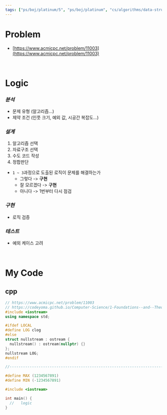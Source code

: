 ```yaml
---
tags: ["ps/boj/platinum/5", "ps/boj/platinum", "cs/algorithms/data-structures/ps","cs/algorithms/priority-queue/ps","cs/algorithms/deque/ps","cs/algorithms/deque-range-maximum-trick/ps"]
---
```


# Problem
- [https://www.acmicpc.net/problem/11003](https://www.acmicpc.net/problem/11003)

<br/>

# Logic

### *분석*
- 문제 유형 (알고리즘...)
- 제약 조건 (인풋 크기, 예외 값, 시공간 복잡도...)

### *설계*
1. 알고리즘 선택
2. 자료구조 선택
3. 수도 코드 작성
4. 정합판단
  - `1 ~ 3`과정으로 도출된 로직이 문제를 해결하는가
    - 그렇다 -> **구현**
    - 잘 모르겠다 -> **구현**
    - 아니다 -> 1번부터 다시 점검

### *구현*
- 로직 검증

### *테스트*
- 예외 케이스 고려

<br/>

# My Code
## cpp
```cpp title="boj/11003.cpp"
// https://www.acmicpc.net/problem/11003
// https://codeyoma.github.io/Computer-Science/1-Foundations--and--Theory/Algorithms/ps/boj/11003/11003
#include <iostream>
using namespace std;

#ifdef LOCAL
#define LOG clog
#else
struct nullstream : ostream {
  nullstream() : ostream(nullptr) {}
};
nullstream LOG;
#endif

//--------------------------------------------------------------------------------------------------

#define MAX (1234567891)
#define MIN (-1234567891)

#include <iostream>

int main() {
  //   logic
}

```
